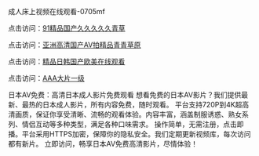成人床上视频在线观看-0705mf

点击访问：<a href="https://gsd-agv.pages.dev/">91精品国产久久久久久青草</a>

点击访问：<a href="https://gda-c7m.pages.dev/">亚洲高清国产AV拍精品青青草原</a>

点击访问：<a href="https://tfda.pages.dev/">精品日韩国产欧美在线观看</a>

点击访问：<a href="https://bsdf-5f5.pages.dev/">AAA大片一级</a>

日本AV免费：高清日本成人影片免费观看
想看免费的日本AV影片？我们提供最新、最热的日本成人影片，所有内容免费，随时观看。
平台支持720P到4K超高清画质，保证你享受清晰、流畅的观看体验。内容丰富，涵盖制服诱惑、熟女系列、情侣互动等多种类型，满足各种口味需求。
操作简单，无需注册，点击即播。平台采用HTTPS加密，保障你的隐私安全。我们定期更新视频库，每次访问都有新片。
立即访问，畅享日本AV免费高清影片，尽情体验！

<span style="display:none;">[Canonical link](https://github.com/v20250705/v14 ）</span>


